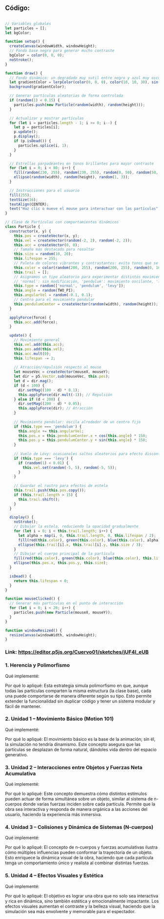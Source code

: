 ## Código:

```javascript

// Variables globales
let particles = [];
let bgColor;

function setup() {
  createCanvas(windowWidth, windowHeight);
  // Fondo base negro para generar mucho contraste
  bgColor = color(0, 0, 0);
  noStroke();
}

function draw() {
  // Fondo dinámico: un degradado muy sutil entre negro y azul muy oscuro
  let gradientColor = lerpColor(color(0, 0, 0), color(10, 10, 30), sin(frameCount * 0.02) * 0.5 + 0.5);
  background(gradientColor);

  // Generar partículas aleatorias de forma controlada
  if (random(1) < 0.15) {
    particles.push(new Particle(random(width), random(height)));
  }

  // Actualizar y mostrar partículas
  for (let i = particles.length - 1; i >= 0; i--) {
    let p = particles[i];
    p.update();
    p.display();
    if (p.isDead()) {
      particles.splice(i, 1);
    }
  }

  // Estrellas parpadeantes en tonos brillantes para mayor contraste
  for (let i = 0; i < 80; i++) {
    fill(random(230, 255), random(230, 255), random(0, 50), random(50, 150));
    ellipse(random(width), random(height), random(1, 3));
  }

  // Instrucciones para el usuario
  fill(255);
  textSize(16);
  textAlign(CENTER);
  text("Haz clic o mueve el mouse para interactuar con las partículas", width / 2, height - 20);
}

// Clase de Partículas con comportamientos dinámicos
class Particle {
  constructor(x, y) {
    this.pos = createVector(x, y);
    this.vel = createVector(random(-2, 2), random(-2, 2));
    this.acc = createVector(0, 0);
    // Tamaño más destacado para resaltar
    this.size = random(10, 20);
    this.lifespan = 255;
    // Paleta de colores vibrantes y contrastantes: evita tonos que se mezclen con el fondo negro
    this.color = color(random(200, 255), random(200, 255), random(0, 100));
    this.trail = [];
    // Asignamos un tipo aleatorio para experimentar distintos movimientos:
    // 'normal': sin modificación, 'pendulum': movimiento oscilante, 'levy': saltos aleatorios
    this.type = random(['normal', 'pendulum', 'levy']);
    this.angle = random(TWO_PI);
    this.angularVel = random(-0.1, 0.1);
    // Centro para el movimiento pendular
    this.pendulumCenter = createVector(random(width), random(height));
  }

  applyForce(force) {
    this.acc.add(force);
  }

  update() {
    // Movimiento general
    this.vel.add(this.acc);
    this.pos.add(this.vel);
    this.acc.mult(0);
    this.lifespan -= 2;
    
    // Atracción/repulsión respecto al mouse
    let mouseVec = createVector(mouseX, mouseY);
    let dir = p5.Vector.sub(mouseVec, this.pos);
    let d = dir.mag();
    if (d < 100) {
      dir.setMag((100 - d) * 0.1);
      this.applyForce(dir.mult(-1)); // Repulsión
    } else if (d < 200) {
      dir.setMag((200 - d) * 0.05);
      this.applyForce(dir); // Atracción
    }
    
    // Movimiento pendular: oscila alrededor de un centro fijo
    if (this.type === 'pendulum') {
      this.angle += this.angularVel;
      this.pos.x = this.pendulumCenter.x + cos(this.angle) * 150;
      this.pos.y = this.pendulumCenter.y + sin(this.angle) * 150;
    }
    
    // Vuelo de Lévy: ocasionales saltos aleatorios para efecto discontinuo
    if (this.type === 'levy') {
      if (random(1) < 0.01) {
        this.vel.set(random(-5, 5), random(-5, 5));
      }
    }
    
    // Guardar el rastro para efectos de estela
    this.trail.push(this.pos.copy());
    if (this.trail.length > 15) {
      this.trail.shift();
    }
  }

  display() {
    noStroke();
    // Dibujar la estela, reduciendo la opacidad gradualmente
    for (let i = 0; i < this.trail.length; i++) {
      let alpha = map(i, 0, this.trail.length, 0, this.lifespan / 2);
      fill(red(this.color), green(this.color), blue(this.color), alpha);
      ellipse(this.trail[i].x, this.trail[i].y, this.size / 3);
    }
    // Dibujar el cuerpo principal de la partícula
    fill(red(this.color), green(this.color), blue(this.color), this.lifespan);
    ellipse(this.pos.x, this.pos.y, this.size);
  }

  isDead() {
    return this.lifespan < 0;
  }
}

function mouseClicked() {
  // Generar más partículas en el punto de interacción
  for (let i = 0; i < 20; i++) {
    particles.push(new Particle(mouseX, mouseY));
  }
}

function windowResized() {
  resizeCanvas(windowWidth, windowHeight);
}
```
### Link: https://editor.p5js.org/Cuervo01/sketches/jUF4l_eUB

### 1. Herencia y Polimorfismo
Qué implementé:

Por qué lo apliqué:
Esta estrategia simula polimorfismo en que, aunque todas las partículas comparten la misma estructura (la clase base), cada una puede comportarse de manera diferente según su tipo. Esto permite extender la funcionalidad sin duplicar código y tener un sistema modular y fácil de mantener.

### 2. Unidad 1 – Movimiento Básico (Motion 101)
Qué implementé:

Por qué lo apliqué:
El movimiento básico es la base de la animación; sin él, la simulación no tendría dinamismo. Este concepto asegura que las partículas se desplazan de forma natural, dándoles vida dentro del espacio generativo.

### 3. Unidad 2 – Interacciones entre Objetos y Fuerzas Neta Acumulativa
Qué implementé:

Por qué lo apliqué:
Este concepto demuestra cómo distintos estímulos pueden actuar de forma simultánea sobre un objeto, similar al sistema de n-cuerpos donde varias fuerzas inciden sobre cada partícula. Permite que la obra sea interactiva y responda de manera orgánica a las acciones del usuario, haciendo la experiencia más inmersiva.

### 4. Unidad 3 – Colisiones y Dinámica de Sistemas (N-cuerpos)
Qué implementé:

Por qué lo apliqué:
El concepto de n-cuerpos y fuerzas acumulativas ilustra cómo múltiples influencias pueden conformar la trayectoria de un objeto. Esto enriquece la dinámica visual de la obra, haciendo que cada partícula tenga un comportamiento único y realista al combinar distintas fuerzas.

### 5. Unidad 4 – Efectos Visuales y Estética
Qué implementé:

Por qué lo apliqué:
El objetivo es lograr una obra que no solo sea interactiva y rica en dinámica, sino también estética y emocionalmente impactante. Los efectos visuales aumentan el contraste y la belleza visual, haciendo que la simulación sea más envolvente y memorable para el espectador.
